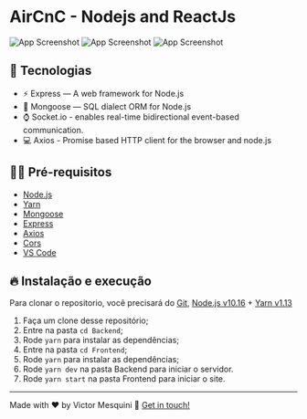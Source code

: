 <h1 aling="center"> AirCnC - Nodejs and ReactJs  </h1>

![App Screenshot](https://res.cloudinary.com/mesquini/image/upload/v1579699180/AirCnC/Screenshot_51_bnkd0u.png)
![App Screenshot](https://res.cloudinary.com/mesquini/image/upload/v1579699182/AirCnC/Screenshot_53_alymcd.png)
![App Screenshot](https://res.cloudinary.com/mesquini/image/upload/v1579699171/AirCnC/Screenshot_54_uu1zzs.png)

## 🚀 Tecnologias

- ⚡ Express — A web framework for Node.js
- 💾 Mongoose — SQL dialect ORM for Node.js
- ⌚️ Socket.io - enables real-time bidirectional event-based communication.
- 💻 Axios - Promise based HTTP client for the browser and node.js

## ✋🏻 Pré-requisitos

- [Node.js](https://nodejs.org/en/)
- [Yarn](https://yarnpkg.com/pt-BR/docs/install)
- [Mongoose](https://github.com/Automattic/mongoose)
- [Express](https://github.com/expressjs/express)
- [Axios](https://github.com/axios/axios)
- [Cors](https://github.com/expressjs/cors)
- [VS Code][vc]

## 🔥 Instalação e execução
Para clonar o repositorio, você precisará do [Git](https://git-scm.com), [Node.js v10.16][nodejs] + [Yarn v1.13][yarn]

1. Faça um clone desse repositório;
2. Entre na pasta `cd Backend`;
3. Rode `yarn` para instalar as dependências;
4. Entre na pasta `cd Frontend`;
5. Rode `yarn` para instalar as dependências;
6. Rode `yarn dev` na pasta Backend para iniciar o servidor.
7. Rode `yarn start` na pasta Frontend para iniciar o site.

---

Made with ♥ by Victor Mesquini :wave: [Get in touch!](https://www.linkedin.com/in/mesquini/)

[nodejs]: https://nodejs.org/
[yarn]: https://yarnpkg.com/
[vc]: https://code.visualstudio.com/
